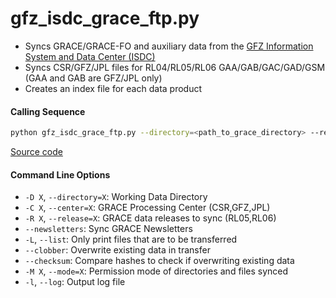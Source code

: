 gfz_isdc_grace_ftp.py
=====================

 - Syncs GRACE/GRACE-FO and auxiliary data from the [GFZ Information System and Data Center (ISDC)](http://isdc.gfz-potsdam.de/grace-isdc/)
 - Syncs CSR/GFZ/JPL files for RL04/RL05/RL06 GAA/GAB/GAC/GAD/GSM (GAA and GAB are GFZ/JPL only)
 - Creates an index file for each data product

#### Calling Sequence
```bash
python gfz_isdc_grace_ftp.py --directory=<path_to_grace_directory> --release=RL06
```
[Source code](https://github.com/tsutterley/read-GRACE-harmonics/blob/master/gfz_isdc_grace_ftp.py)

#### Command Line Options
 - `-D X`, `--directory=X`: Working Data Directory
 - `-C X`, `--center=X`: GRACE Processing Center (CSR,GFZ,JPL)
 - `-R X`, `--release=X`: GRACE data releases to sync (RL05,RL06)
 - `--newsletters`: Sync GRACE Newsletters
 - `-L`, `--list`: Only print files that are to be transferred
 - `--clobber`: Overwrite existing data in transfer
 - `--checksum`: Compare hashes to check if overwriting existing data
 - `-M X`, `--mode=X`: Permission mode of directories and files synced
 - `-l`, `--log`: Output log file
